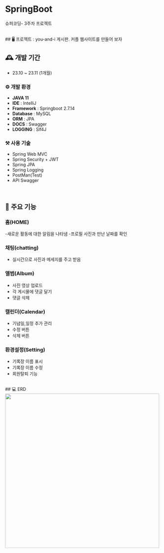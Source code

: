 # SpringBoot 
슈퍼코딩- 3주차 프로젝트

<br>
## 🖥️ 프로젝트 : 
you-and-i 게시판.
커플 웹사이트를 만들어 보자

## 🕰️ 개발 기간
* 23.10 ~ 23.11 (1개월) 


### ⚙️ 개발 환경
- **JAVA 11**
- **IDE** : IntelliJ
- **Framework** : Springboot 2.7.14
- **Database** : MySQL
- **ORM** : JPA
- **DOCS** : Swagger
- **LOGGING** : Slf4J

### ⚒️ 사용 기술 
- Spring Web MVC
- Spring Security + JWT
- Spring JPA
- Spring Logging
- PostMan(Test)
- API Swagger

<br>

## 📌 주요 기능
### 홈(HOME)
-새로운 활동에 대한 알림을 나타냄
-프로필 사진과 만난 날짜를 확인

### 채팅(chatting)
- 실시간으로 사진과 메세지를 주고 받음
  
### 앨범(Album)
- 사진 영상 업로드
- 각 게시물에 댓글 달기
- 댓글 삭제
  
### 캘린더(Calendar)
- 기념일,일정 추가 관리
- 수정 버튼
- 삭제 버튼 

### 환경설정(Setting)
- 기록장 이름 표시
- 기록장 이름 수정
- 회원탈퇴 기능
  

<br>
## 💻 ERD
<img width="500" src="">

